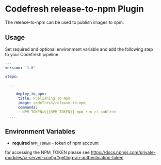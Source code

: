 # Codefresh release-to-npm Plugin

The release-to-npm can be used to publish images to npm. 

## Usage

Set required and optional environment variable and add the following step to your Codefresh pipeline:

```yaml
---
version: '1.0'

steps:

  ...

     deploy_to_npm:  
      title: Publishing To Npm 
      image: codefresh/release-to-npm
      commands:
      - NPM_TOKEN=${{NPM_TOKEN}} npm run ci-publish 
  ...

```

## Environment Variables

- **required** `NPM_TOKEN` - token of npm account

for accessing the NPM_TOKEN please see https://docs.npmjs.com/private-modules/ci-server-config#getting-an-authentication-token



